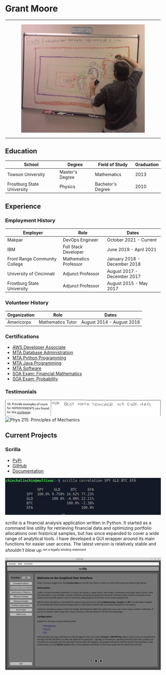 # Grant Moore

---

<div align="center">
    <img src="./assets/fractal_me.jpg" alt="drawing" width="400" />
</div>

---

## Education

|  School  |  Degree  | Field of Study | Graduation |
|--------- | -------  | -------------- | ---------- |
| Towson University | Master's Degree | Mathematics | 2013 |
| Frostburg State University | Physics | Bachelor's Degree | 2010 |


## Experience

### Employment History 

| Employer  | Role  | Dates |
| --------  | ----  | ----- |
| Makpar | DevOps Engineer | October 2021 - Current |
| IBM | Full Stack Developer | June 2019 - April 2021 |
| Front Range Community College | Mathematics Professor | January 2018 - December 2018 |
| University of Cincinnati | Adjunct Professor | August 2017 - December 2017 |
| Frostburg State University | Adjunct Professor | August 2015 - May 2017 | 

### Volunteer History

| Organization | Role | Dates | 
| ------------ | ---- | ----- | 
| Americorps | Mathematics Tutor | August 2014 - August 2016 |

### Certifications

- [AWS Developer Associate](./assets/AWS_DEVELOPER.png)
- [MTA Database Administration](./assets/MTA_DATABASE.png)
- [MTA Python Programming](./assets/MTA_PYTHON.png)
- [MTA Java Programming](/assets/MTA_JAVA.png)
- [MTA Software](./assets/MTA_SOFTWARE.png)
- [SOA Exam: Financial Mathematics](./assets/SOA_EXAM_FM.png)
- [SOA Exam: Probability](./assets/SOA_EXAM_P.png)

### Testimonials

![Math 201: Calculus I](./assets/testimonial_math_201.jpg)
![Phys 215: Principles of Mechanics](./assets/testimonial_math_215.jpg)

## Current Projects

### Scrilla
- [PyPi](https://pypi.org/project/scrilla/)
- [GitHub](https://github.com/chinchalinchin/scrilla)
- [Documentation](https://chinchalinchin.github.io/scrilla/)

![scrilla then](./assets/scrilla_example_ii.png)

*scrilla* is a financial analysis application written in Python. It started as a command line utility for retrieving financial data and optimizing portfolio allocations over historical samples, but has since expanded to cover a wide range of analytical tools. I have developed a GUI wrapper around its main functions for easier user access. The latest version is relatively stable and *shouldn't* blow up <sup><sub>not a legally binding statement</sub></sup>

![scrilla now](./assets/scrilla_gui.png)
